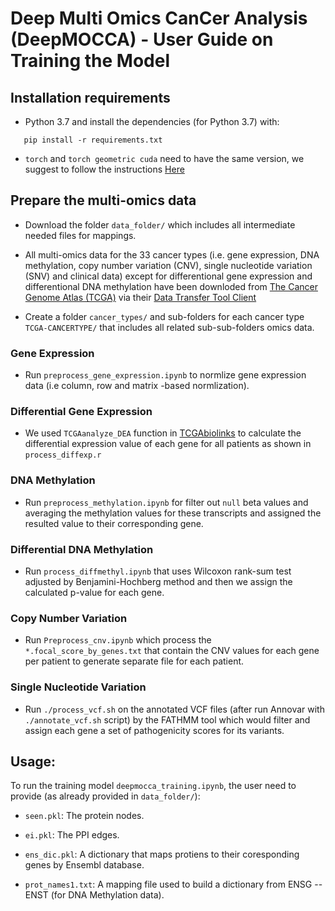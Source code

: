 # Deep Multi Omics CanCer Analysis (DeepMOCCA) - User Guide on Training the Model

## Installation requirements

- Python 3.7 and install the dependencies (for Python 3.7) with:
 ```
	pip install -r requirements.txt
 ```
 - `torch` and `torch geometric cuda` need to have the same version, we suggest to follow the instructions [Here](https://pytorch-geometric.readthedocs.io/en/latest/notes/installation.html)
 
## Prepare the multi-omics data

* Download the folder `data_folder/` which includes all intermediate needed files for mappings.

* All multi-omics data for the 33 cancer types (i.e. gene expression, DNA methylation, copy number variation (CNV), single nucleotide variation (SNV) and clinical data) except for differentional gene expression and differentional DNA methylation have been downloded from [The Cancer Genome Atlas (TCGA)](http://cancergenome.nih.gov) via their [Data Transfer Tool Client](https://gdc.cancer.gov/access-data/gdc-data-transfer-tool)

* Create a folder `cancer_types/` and sub-folders for each cancer type `TCGA-CANCERTYPE/` that includes all related sub-sub-folders omics data.

### Gene Expression

- Run `preprocess_gene_expression.ipynb` to normlize gene expression data (i.e column, row and matrix -based normlization).

### Differential Gene Expression

- We used `TCGAanalyze_DEA` function in [TCGAbiolinks](/bioc/vignettes/TCGAbiolinks/inst/doc/analysis.html#TCGAanalyze_DEA__TCGAanalyze_LevelTab:_Differential_expression_analysis_(DEA)) to calculate the differential expression value of each gene for all patients as shown in `process_diffexp.r`

###  DNA Methylation

- Run `preprocess_methylation.ipynb` for filter out `null` beta values and averaging the methylation values for these transcripts and assigned the resulted value to their corresponding gene.

### Differential DNA Methylation

- Run `process_diffmethyl.ipynb` that uses Wilcoxon rank-sum test adjusted by Benjamini-Hochberg method and then we assign the calculated p-value for each gene.

###  Copy Number Variation

- Run `Preprocess_cnv.ipynb` which process the `*.focal_score_by_genes.txt` that contain the CNV values for each gene per patient to generate separate file for each patient.

###  Single Nucleotide Variation

- Run `./process_vcf.sh` on the annotated VCF files (after run Annovar with `./annotate_vcf.sh` script) by the FATHMM tool which would filter and assign each gene a set of pathogenicity scores for its variants.

## Usage:

To run the training model `deepmocca_training.ipynb`, the user need to provide (as already provided in `data_folder/`):

- `seen.pkl`: The protein nodes.

- `ei.pkl`: The PPI edges.

- `ens_dic.pkl`: A dictionary that maps protiens to their coresponding genes by Ensembl database.

- `prot_names1.txt`: A mapping file used to build a dictionary from ENSG -- ENST (for DNA Methylation data).

